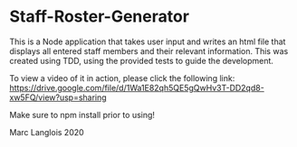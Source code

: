 # Staff-Roster-Generator

This is a Node application that takes user input and writes an html file that displays all entered staff members and their relevant information. This was created using TDD, using the provided tests to guide the development.


To view a video of it in action, please click the following link:
https://drive.google.com/file/d/1Wa1E82qh5QE5gQwHv3T-DD2qd8-xw5FQ/view?usp=sharing

Make sure to npm install prior to using!

Marc Langlois 2020
